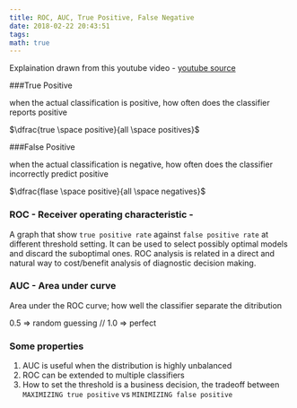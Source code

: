```yaml
---
title: ROC, AUC, True Positive, False Negative
date: 2018-02-22 20:43:51
tags:
math: true
---
```


Explaination drawn from this youtube video -
[youtube source](https://www.youtube.com/watch?v=OAl6eAyP-yo)

###True Positive

when the actual classification is positive, how often does the classifier reports positive

$\dfrac{true \space positive}{all \space positives}$

###False Positive

when the actual classification is negative, how often does the classifier incorrectly predict positive

$\dfrac{flase \space positive}{all \space negatives}$

### ROC - Receiver operating characteristic -

A graph that show `true positive rate` against `false positive rate` at different threshold setting. It can be used to select possibly optimal models and discard the suboptimal ones. ROC analysis is related in a direct and natural way to cost/benefit analysis of diagnostic decision making.

### AUC - Area under curve

Area under the ROC curve; how well the classifier separate the ditribution

0.5 => random guessing // 1.0 => perfect

### Some properties

1. AUC is useful when the distribution is highly unbalanced
2. ROC can be extended to multiple classifiers
3. How to set the threshold is a business decision, the tradeoff between `MAXIMIZING true positive` vs `MINIMIZING false positive`
